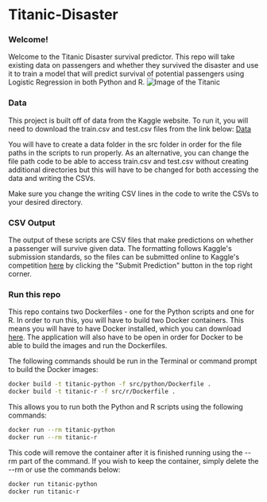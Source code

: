 # Titanic-Disaster

### Welcome!
Welcome to the Titanic Disaster survival predictor. This repo will take existing data on passengers and whether they survived the disaster and use it to train a model that will predict survival of potential passengers using Logistic Regression in both Python and R.
![Image of the Titanic](https://upload.wikimedia.org/wikipedia/commons/thumb/f/fd/RMS_Titanic_3.jpg/600px-RMS_Titanic_3.jpg)

### Data
This project is built off of data from the Kaggle website. To run it, you will need to download the train.csv and test.csv files from the link below:
[Data](https://www.kaggle.com/competitions/titanic/data)

You will have to create a data folder in the src folder in order for the file paths in the scripts to run properly. As an alternative, you can change the file path code to be able to access train.csv and test.csv without creating additional directories but this will have to be changed for both accessing the data and writing the CSVs. 

Make sure you change the writing CSV lines in the code to write the CSVs to your desired directory.

### CSV Output
The output of these scripts are CSV files that make predictions on whether a passenger will survive given data. The formatting follows Kaggle's submission standards, so the files can be submitted online to Kaggle's competition [here](https://www.kaggle.com/competitions/titanic/overview) by clicking the "Submit Prediction" button in the top right corner.

### Run this repo
This repo contains two Dockerfiles - one for the Python scripts and one for R. In order to run this, you will have to build two Docker containers. This means you will have to have Docker installed, which you can download [here](https://docs.docker.com/get-docker/). The application will also have to be open in order for Docker to be able to build the images and run the Dockerfiles.

The following commands should be run in the Terminal or command prompt to build the Docker images:
```bash
docker build -t titanic-python -f src/python/Dockerfile .
docker build -t titanic-r -f src/r/Dockerfile .
```
This allows you to run both the Python and R scripts using the following commands:
```bash
docker run --rm titanic-python
docker run --rm titanic-r
```
This code will remove the container after it is finished running using the --rm part of the command. If you wish to keep the container, simply delete the --rm or use the commands below:
```bash
docker run titanic-python
docker run titanic-r
```